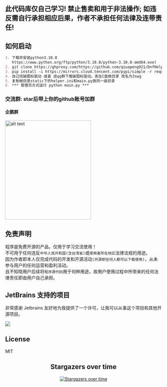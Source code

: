 ## 此代码库仅自己学习! 禁止售卖和用于非法操作; 如违反需自行承担相应后果，作者不承担任何法律及连带责任!

## 如何启动

```markdown
1. 下载并安装python3.10.8
   https://www.python.org/ftp/python/3.10.8/python-3.10.8-amd64.exe)
2. git clone https://ghproxy.com/https://github.com/qiuapeng921/DnfHelper-Python.git
3. pip install -i https://mirrors.cloud.tencent.com/pypi/simple -r requirements.txt
4. 自己找破图标驱动 或者 进qq群下载破图标驱动。丢在C盘根目录 改名为3swg
5. 复制根目录static下的helper.ini和main.py放同一级目录
6. *** 管理员方式运行 python main.py ***
```

### 交流群: star后带上你的github账号加群

#### 企鹅群

<img src="static/qq.png" alt="alt text" width="276" height="319"> 

## 免责声明

程序是免费开源的产品，仅用于学习交流使用！       
不可用于任何违反`中华人民共和国(含台湾省)`或`使用者所在地区`法律法规的用途。      
因为作者即本人仅完成代码的开发和开源活动`(开源即任何人都可以下载使用)`，从未参与用户的任何运营和盈利活动。    
且不知晓用户后续将`程序源代码`用于何种用途，故用户使用过程中所带来的任何法律责任即由用户自己承担。   

## JetBrains 支持的项目

非常感谢 Jetbrains 友好地为我提供了一个许可，让我可以从事这个项目和其他开源项目。

[![](https://resources.jetbrains.com/storage/products/company/brand/logos/jb_beam.svg)](https://www.jetbrains.com/?from=https://github.com/overtrue)

## License

MIT

<div align="center">


## Stargazers over time

[![Stargazers over time](https://starchart.cc/qiuapeng921/DnfHelper-Python.svg)](https://starchart.cc/qiuapeng921/DnfHelper-Python)

</div>
